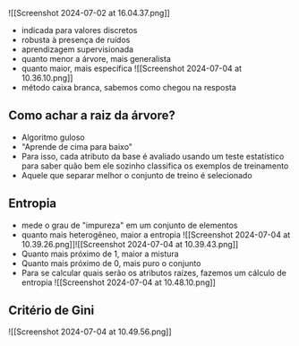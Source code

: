 ![[Screenshot 2024-07-02 at 16.04.37.png]]

- indicada para valores discretos
- robusta à presença de ruídos
- aprendizagem supervisionada
- quanto menor a árvore, mais generalista
- quanto maior, mais específica
![[Screenshot 2024-07-04 at 10.36.10.png]]
- método caixa branca, sabemos como chegou na resposta

## Como achar a raiz da árvore?
- Algoritmo guloso
- "Aprende de cima para baixo"
- Para isso, cada atributo da base é avaliado usando um teste estatístico para saber quão bem ele sozinho classifica os exemplos de treinamento
- Aquele que separar melhor o conjunto de treino é selecionado

## Entropia
- mede o grau de "impureza" em um conjunto de elementos
- quanto mais heterogêneo, maior a entropia
![[Screenshot 2024-07-04 at 10.39.26.png]]![[Screenshot 2024-07-04 at 10.39.43.png]]
- Quanto mais próximo de 1, maior a mistura
- Quanto mais próximo de 0, mais puro o conjunto
- Para se calcular quais serão os atributos raízes, fazemos um cálculo de entropia
![[Screenshot 2024-07-04 at 10.48.10.png]]

## Critério de Gini
![[Screenshot 2024-07-04 at 10.49.56.png]]